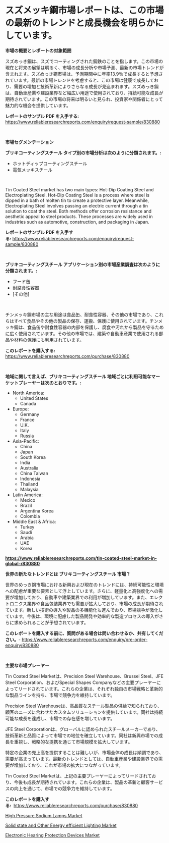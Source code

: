 <p><h1>スズメッキ鋼市場レポートは、この市場の最新のトレンドと成長機会を明らかにしています。</h1></p><p><strong>市場の概要とレポートの対象範囲</strong></p>
<p><p>スズめっき鋼は、スズでコーティングされた鋼鉄のことを指します。この市場の現在と将来の展望は明るく、市場の成長分析や市場予測、最新の市場トレンドが含まれます。スズめっき鋼市場は、予測期間中に年率13.9％で成長すると予想されています。最新の市場トレンドを考慮すると、この市場は健康で成長しており、需要の増加と技術革新によりさらなる成長が見込まれます。スズめっき鋼は、自動車産業や建設業界など幅広い用途で使用されており、持続可能な成長が期待されています。この市場の将来は明るいと見られ、投資家や関係者にとって魅力的な機会を提供しています。</p></p>
<p><strong>レポートのサンプル PDF を入手する:</strong> <a href="https://www.reliableresearchreports.com/enquiry/request-sample/830880">https://www.reliableresearchreports.com/enquiry/request-sample/830880</a></p>
<p>&nbsp;</p>
<p><strong>市場セグメンテーション</strong></p>
<p><strong>ブリキコーティングスチール タイプ別の市場分析は次のように分類されます。:</strong></p>
<p><ul><li>ホットディップコーティングスチール</li><li>電気メッキスチール</li></ul></p>
<p>&nbsp;</p>
<p><p>Tin Coated Steel market has two main types: Hot-Dip Coating Steel and Electroplating Steel. Hot-Dip Coating Steel is a process where steel is dipped in a bath of molten tin to create a protective layer. Meanwhile, Electroplating Steel involves passing an electric current through a tin solution to coat the steel. Both methods offer corrosion resistance and aesthetic appeal to steel products. These processes are widely used in industries such as automotive, construction, and packaging in Japan.</p></p>
<p><strong>レポートのサンプル PDF を入手する:</strong>&nbsp;<a href="https://www.reliableresearchreports.com/enquiry/request-sample/830880">https://www.reliableresearchreports.com/enquiry/request-sample/830880</a></p>
<p>&nbsp;</p>
<p><strong> ブリキコーティングスチール アプリケーション別の市場産業調査は次のように分類されます。:</strong></p>
<p><ul><li>フード缶</li><li>耐腐食性容器</li><li>[その他]</li></ul></p>
<p>&nbsp;</p>
<p><p>チンメッキ鋼市場の主な用途は食品缶、耐食性容器、その他の市場であり、これらはすべて食品やその他の製品の保存、運搬、保護に使用されています。チンメッキ鋼は、食品缶や耐食性容器の内部を保護し、腐食や汚れから製品を守るために広く使用されています。その他の市場では、建築や自動車産業で使用される部品や材料の保護にも利用されています。</p></p>
<p><strong>このレポートを購入する:</strong>&nbsp; <a href="https://www.reliableresearchreports.com/purchase/830880">https://www.reliableresearchreports.com/purchase/830880</a></p>
<p>&nbsp;</p>
<p><strong>地域に関して言えば、ブリキコーティングスチール 地域ごとに利用可能なマーケットプレーヤーは次のとおりです。:</strong></p>
<p><ul>
    <li>
        North America:
        <ul>
            <li>United States</li>
            <li>Canada</li>
        </ul>
    </li>
    <li>
        Europe:
        <ul>
            <li>Germany</li>
            <li>France</li>
            <li>U.K.</li>
            <li>Italy</li>
            <li>Russia</li>
        </ul>
    </li>
    <li>
        Asia-Pacific:
        <ul>
            <li>China</li>
            <li>Japan</li>
            <li>South Korea</li>
            <li>India</li>
            <li>Australia</li>
            <li>China Taiwan</li>
            <li>Indonesia</li>
            <li>Thailand</li>
            <li>Malaysia</li>
        </ul>
    </li>
    <li>
        Latin America:
        <ul>
            <li>Mexico</li>
            <li>Brazil</li>
            <li>Argentina Korea</li>
            <li>Colombia</li>
        </ul>
    </li>
    <li>
        Middle East & Africa:
        <ul>
            <li>Turkey</li>
            <li>Saudi</li>
            <li>Arabia</li>
            <li>UAE</li>
            <li>Korea</li>
        </ul>
    </li>
    </ul></p>
<p><strong><a href="https://www.reliableresearchreports.com/tin-coated-steel-market-in-global-r830880">https://www.reliableresearchreports.com/tin-coated-steel-market-in-global-r830880</a></strong>&nbsp;</p>
<p><strong>世界の新たなトレンドとは ブリキコーティングスチール 市場？</strong></p>
<p><p>世界のめっき鋼市場における新興および現在のトレンドには、持続可能性と環境への配慮が重要な要素として浮上しています。さらに、軽量化と高強度化への需要が増加しており、自動車や建築業界での利用が増加しています。また、エレクトロニクス業界や食品包装業界でも需要が拡大しており、市場の成長が期待されています。新しい技術の導入や製品の多機能化も進んでおり、市場競争が激化しています。今後は、環境に配慮した製品開発や効率的な製造プロセスの導入がさらに求められることが予想されています。</p></p>
<p><strong>このレポートを購入する前に、質問がある場合は問い合わせるか、共有してください。</strong>- <a href="https://www.reliableresearchreports.com/enquiry/pre-order-enquiry/830880">https://www.reliableresearchreports.com/enquiry/pre-order-enquiry/830880</a></p>
<p>&nbsp;</p>
<p><strong>主要な市場プレーヤー</strong></p>
<p><p>Tin Coated Steel Marketは、Precision Steel Warehouse、Brussel Steel、JFE Steel Corporation、およびSpecial Shapes Companyなどの主要プレーヤーによってリードされています。これらの企業は、それぞれ独自の市場戦略と革新的な製品ラインを持ち、市場で競争力を維持しています。</p><p>Precision Steel Warehouseは、高品質なスチール製品の供給で知られており、顧客のニーズに合わせたカスタムソリューションを提供しています。同社は持続可能な成長を達成し、市場での存在感を増しています。</p><p>JFE Steel Corporationは、グローバルに認められたスチールメーカーであり、技術革新と品質によって市場での地位を確立しています。同社は新興市場での成長を重視し、戦略的な提携を通じて市場規模を拡大しています。</p><p>特定の企業の売上高を提供することは難しいが、市場全体の成長は順調であり、需要が高まっています。最新のトレンドとしては、自動車産業や建設業界での需要が増加しており、これが市場の拡大につながっています。</p><p>Tin Coated Steel Marketは、上記の主要プレーヤーによってリードされており、今後も成長が期待されています。これらの企業は、製品の革新と顧客サービスの向上を通じて、市場での競争力を維持しています。</p></p>
<p><strong>このレポートを購入する:</strong>&nbsp;&nbsp;<a href="https://www.reliableresearchreports.com/purchase/830880">https://www.reliableresearchreports.com/purchase/830880</a></p>
<p><p><a href="https://ivy-potential-64b.notion.site/High-Pressure-Sodium-Lamps-Market-Trends-Forecast-and-Competitive-Analysis-to-2031-6dad1ce0f09b46298e8f50128d24ff5b">High Pressure Sodium Lamps Market</a></p><p><a href="https://five-trouble-98a.notion.site/Solid-state-and-Other-Energy-efficient-Lighting-Market-Size-Market-Outlook-and-Market-Forecast-202-a878bfb85e2344ad9105fe5af9321b99">Solid state and Other Energy efficient Lighting Market</a></p><p><a href="https://nifty-kite-d51.notion.site/Analyzing-Electronic-Hearing-Protection-Devices-Market-Global-Industry-Perspective-and-Forecast-20-34958be4df4f4a8c9b5d433d845afc2f">Electronic Hearing Protection Devices Market</a></p></p>